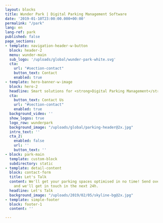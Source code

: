 ```yaml
---
layout: blocks
title: Wunder Park | Digital Parking Management Software
date: '2019-01-10T23:00:00.000+00:00'
permalink: "/park"
lang: en
lang-ref: park
published: false
page_sections:
- template: navigation-header-w-button
  block: header-2
  menu: wunder-main
  sub_logo: '/uploads/global/wunder-park-white.svg'
  cta:
    url: "#section-contact"
    button_text: Contact
    enabled: true
- template: hero-banner-w-image
  block: hero-2
  headline: Smart solutions for <strong>Digital Parking Management</strong>
  cta:
    button_text: Contact Us
    url: "#section-contact"
    enabled: true
  background_video: ''
  show_logos: true
  logo_row: wunderpark
  background_image: "/uploads/global/parking-header@2x.jpg"
  intro_text: ''
  cta_2:
    enabled: false
    url: ''
    button_text: ''
- block: park-main
  template: custom-block
  subdirectory: static
- template: detail-content
  block: contact-form
  title: Let's Talk
  content: We'll get your parking spaces optimised in no time! Send over your info
    and we'll get in touch in the next 24h.
  headline: Let's Talk
  background_image: "/uploads/2019/02/05/skyline-bg@2x.jpg"
- template: simple-footer
  block: footer-1
  content: ''

---
```

